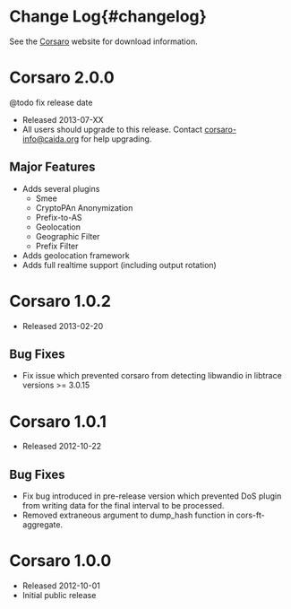 Change Log{#changelog}
==========

See the [Corsaro](http://www.caida.org/tools/measurement/corsaro/) website for
download information.

Corsaro 2.0.0
=============
@todo fix release date

 - Released 2013-07-XX
 - All users should upgrade to this release. Contact corsaro-info@caida.org for
   help upgrading.

Major Features
--------------
 - Adds several plugins
   - Smee
   - CryptoPAn Anonymization
   - Prefix-to-AS
   - Geolocation
   - Geographic Filter
   - Prefix Filter
 - Adds geolocation framework
 - Adds full realtime support (including output rotation)

Corsaro 1.0.2
=============
 - Released 2013-02-20
 
Bug Fixes
---------
 - Fix issue which prevented corsaro from detecting libwandio in libtrace
   versions >= 3.0.15

Corsaro 1.0.1
=============
 - Released 2012-10-22
 
Bug Fixes
---------
 - Fix bug introduced in pre-release version which prevented DoS plugin from
   writing data for the final interval to be processed.
 - Removed extraneous argument to dump_hash function in cors-ft-aggregate.

Corsaro 1.0.0
=============
 - Released 2012-10-01
 - Initial public release
